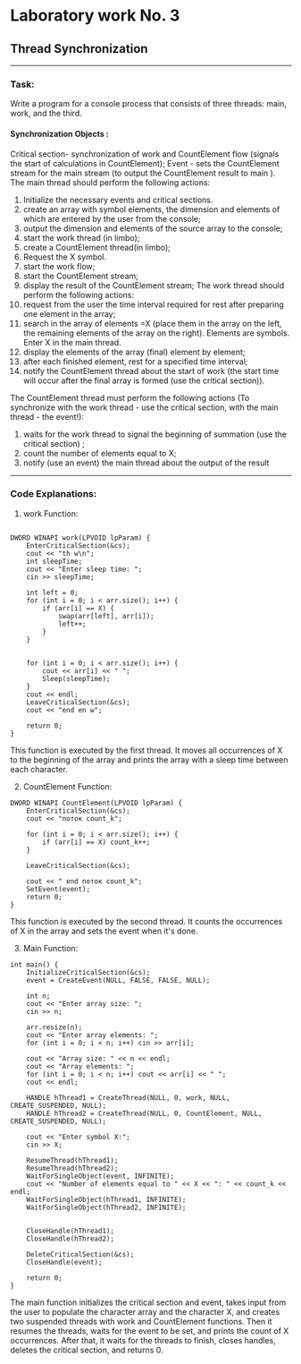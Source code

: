 # Laboratory work No. 3

## Thread Synchronization

- - -

### Task:

Write a program for a console process that consists of three threads: main, work, and the third.

#### Synchronization Objects :

Critical section- synchronization of work and CountElement flow (signals the start of calculations in CountElement);
Event - sets the CountElement stream for the main stream (to output the CountElement result to main ).
The main thread should perform the following actions:

1. Initialize the necessary events and critical sections.
2. create an array with symbol elements, the dimension and elements of which are entered by the user from the console;
3. output the dimension and elements of the source array to the console;
4. start the work thread (in limbo);
5. create a CountElement thread(in limbo);
6. Request the X symbol.
7. start the work flow;
8. start the CountElement stream;
9. display the result of the CountElement stream;
The work thread should perform the following actions:
1. request from the user the time interval required for rest after preparing one element in
the array;
2. search in the array of elements =X (place them in the array on the left, the remaining elements of the array on the right).
Elements are symbols. Enter X in the main thread.
3. display the elements of the array (final) element by element;
4. after each finished element, rest for a specified time interval;
5. notify the CountElement thread about the start of work (the start time will occur after the final array is formed (use the critical section)).

The CountElement thread must perform the following actions (To synchronize with the work thread - use
the critical section, with the main thread - the event!):

1. waits for the work thread to signal the beginning of summation (use the critical section) ;
2. count the number of elements equal to X;
3. notify (use an event) the main thread about the output of the result

- - -

### Code Explanations:

1. work Function:

```

DWORD WINAPI work(LPVOID lpParam) {
    EnterCriticalSection(&cs);
	cout << "th w\n";
	int sleepTime;
	cout << "Enter sleep time: ";
	cin >> sleepTime;

	int left = 0;
	for (int i = 0; i < arr.size(); i++) {
		if (arr[i] == X) {
			swap(arr[left], arr[i]);
			left++;
		}
	}
	

	for (int i = 0; i < arr.size(); i++) {
		cout << arr[i] << " ";
		Sleep(sleepTime);
	}
	cout << endl;
	LeaveCriticalSection(&cs);
	cout << "end en w";

	return 0;
}
```
This function is executed by the first thread. It moves all occurrences of X to the beginning of the array and prints the array with a sleep time between each character.

2. CountElement Function:

```
DWORD WINAPI CountElement(LPVOID lpParam) {
    EnterCriticalSection(&cs);
	cout << "поток count_k";
	
	for (int i = 0; i < arr.size(); i++) {
		if (arr[i] == X) count_k++;
	}

	LeaveCriticalSection(&cs);

	cout << " end поток count_k";
	SetEvent(event);
	return 0;
}
```

This function is executed by the second thread. It counts the occurrences of X in the array and sets the event when it's done.

3. Main Function:

```
int main() {
	InitializeCriticalSection(&cs);
	event = CreateEvent(NULL, FALSE, FALSE, NULL);

	int n;
	cout << "Enter array size: ";
	cin >> n;

	arr.resize(n);
	cout << "Enter array elements: ";
	for (int i = 0; i < n; i++) cin >> arr[i];

	cout << "Array size: " << n << endl;
	cout << "Array elements: ";
	for (int i = 0; i < n; i++) cout << arr[i] << " ";
	cout << endl;

	HANDLE hThread1 = CreateThread(NULL, 0, work, NULL, CREATE_SUSPENDED, NULL);
	HANDLE hThread2 = CreateThread(NULL, 0, CountElement, NULL, CREATE_SUSPENDED, NULL);

	cout << "Enter symbol X:";
	cin >> X;

	ResumeThread(hThread1);
	ResumeThread(hThread2);
	WaitForSingleObject(event, INFINITE);
	cout << "Number of elements equal to " << X << ": " << count_k << endl;
	WaitForSingleObject(hThread1, INFINITE);
	WaitForSingleObject(hThread2, INFINITE);


	CloseHandle(hThread1);
	CloseHandle(hThread2);

	DeleteCriticalSection(&cs);
	CloseHandle(event);

	return 0;
}
```
The main function initializes the critical section and event, takes input from the user to populate the character array and the character X, and creates two suspended threads with work and CountElement functions. Then it resumes the threads, waits for the event to be set, and prints the count of X occurrences. After that, it waits for the threads to finish, closes handles, deletes the critical section, and returns 0.
